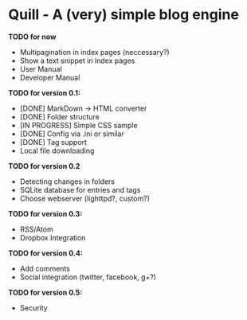Quill - A (very) simple blog engine
===================================
**TODO for now**

* Multipagination in index pages (neccessary?)
* Show a text snippet in index pages
* User Manual
* Developer Manual

**TODO for version 0.1:**

* [DONE] MarkDown -> HTML converter
* [DONE] Folder structure
* [IN PROGRESS] Simple CSS sample
* [DONE] Config via .ini or similar
* [DONE] Tag support
* Local file downloading

**TODO for version 0.2**

* Detecting changes in folders
* SQLite database for entries and tags
* Choose webserver (lighttpd?, custom?)


**TODO for version 0.3:**

* RSS/Atom
* Dropbox Integration

**TODO for version 0.4:**

* Add comments
* Social integration (twitter, facebook, g+?)

**TODO for version 0.5:**
* Security
